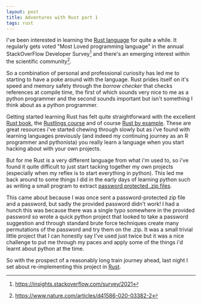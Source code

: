 ```yaml
---
layout: post
title: Adventures with Rust part 1
tags: rust
---
```


I've been interested in learning the [Rust language](https://www.rust-lang.org/) for quite a while. 
It regularly gets voted "Most Loved programming language" in the annual StackOverFlow Developer Survey[^1] and there's an emerging interest within the scientific community[^2].

So a combination of personal and professional curiosity has led me to starting to have a poke around with the language. 
Rust prides itself on it's speed and memory safety through the _borrow checker_ that checks references at compile time, the first of which sounds very nice to me as a python programmer and the second sounds important but isn't something I think about as a python programmer.

Getting started learning Rust has felt quite straightforward with the excellent [Rust book](https://doc.rust-lang.org/book/), the [Rustlings course](https://github.com/rust-lang/rustlings/) and of course [Rust by example](https://doc.rust-lang.org/stable/rust-by-example/).
These are great resources i've started chewing through slowly but as i've found with learning languages previously (and indeed my continuing journey as an R programmer and pythonista) you really learn a language when you start hacking about with your own projects. 

But for me Rust is a very different language from what i'm used to, so i've found it quite difficult to just start tacking together my own projects (especially when my reflex is to start everything in python). 
This led me back around to some things I did in the early days of learning python such as writing a small program to extract [password protected .zip files](https://github.com/Sparrow0hawk/zip_unlock).

This came about because I was once sent a password-protected zip file and a password, but sadly the provided password didn't work! 
I had a hunch this was because there was a single typo somewhere in the provided password so wrote a quick python project that looked to take a password suggestion and through standard brute force techniques create many permutations of the password and try them on the .zip.
It was a small trivial little project that I can honestly say I've used just twice but it was a nice challenge to put me through my paces and apply some of the things i'd learnt about python at the time.

So with the prospect of a reasonably long train journey ahead, last night I set about re-implementing this project in [Rust](https://github.com/Sparrow0hawk/zip-cracker-rs). 

[^1]: https://insights.stackoverflow.com/survey/2021
[^2]: https://www.nature.com/articles/d41586-020-03382-2
